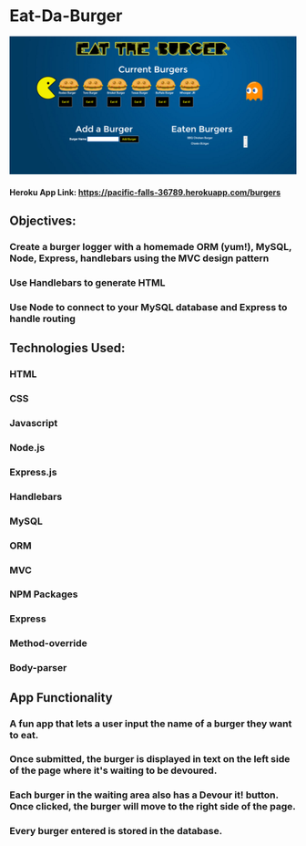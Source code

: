 # Eat-Da-Burger

![screenshot](https://github.com/Alapan100/Eat-Da-Burger/blob/master/public/images/screenshot.jpg)

#### Heroku App Link: https://pacific-falls-36789.herokuapp.com/burgers

## Objectives:
### Create a burger logger with a homemade ORM (yum!), MySQL, Node, Express, handlebars using the MVC design pattern
### Use Handlebars to generate HTML
### Use Node to connect to your MySQL database and Express to handle routing

## Technologies Used:
### HTML
### CSS
### Javascript
### Node.js
### Express.js
### Handlebars
### MySQL
### ORM
### MVC
### NPM Packages
### Express
### Method-override
### Body-parser

## App Functionality
### A fun app that lets a user input the name of a burger they want to eat.
### Once submitted, the burger is displayed in text on the left side of the page where it's waiting to be devoured.
### Each burger in the waiting area also has a Devour it! button. Once clicked, the burger will move to the right side of the page.
### Every burger entered is stored in the database.